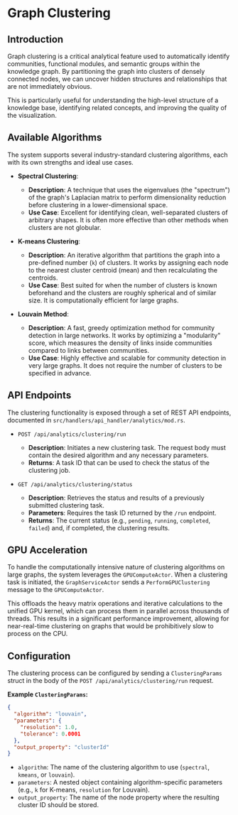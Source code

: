 # Graph Clustering

## Introduction

Graph clustering is a critical analytical feature used to automatically identify communities, functional modules, and semantic groups within the knowledge graph. By partitioning the graph into clusters of densely connected nodes, we can uncover hidden structures and relationships that are not immediately obvious.

This is particularly useful for understanding the high-level structure of a knowledge base, identifying related concepts, and improving the quality of the visualization.

## Available Algorithms

The system supports several industry-standard clustering algorithms, each with its own strengths and ideal use cases.

-   **Spectral Clustering**:
    *   **Description**: A technique that uses the eigenvalues (the "spectrum") of the graph's Laplacian matrix to perform dimensionality reduction before clustering in a lower-dimensional space.
    *   **Use Case**: Excellent for identifying clean, well-separated clusters of arbitrary shapes. It is often more effective than other methods when clusters are not globular.

-   **K-means Clustering**:
    *   **Description**: An iterative algorithm that partitions the graph into a pre-defined number (`k`) of clusters. It works by assigning each node to the nearest cluster centroid (mean) and then recalculating the centroids.
    *   **Use Case**: Best suited for when the number of clusters is known beforehand and the clusters are roughly spherical and of similar size. It is computationally efficient for large graphs.

-   **Louvain Method**:
    *   **Description**: A fast, greedy optimization method for community detection in large networks. It works by optimizing a "modularity" score, which measures the density of links inside communities compared to links between communities.
    *   **Use Case**: Highly effective and scalable for community detection in very large graphs. It does not require the number of clusters to be specified in advance.

## API Endpoints

The clustering functionality is exposed through a set of REST API endpoints, documented in `src/handlers/api_handler/analytics/mod.rs`.

-   `POST /api/analytics/clustering/run`
    *   **Description**: Initiates a new clustering task. The request body must contain the desired algorithm and any necessary parameters.
    *   **Returns**: A task ID that can be used to check the status of the clustering job.

-   `GET /api/analytics/clustering/status`
    *   **Description**: Retrieves the status and results of a previously submitted clustering task.
    *   **Parameters**: Requires the task ID returned by the `/run` endpoint.
    *   **Returns**: The current status (e.g., `pending`, `running`, `completed`, `failed`) and, if completed, the clustering results.

## GPU Acceleration

To handle the computationally intensive nature of clustering algorithms on large graphs, the system leverages the `GPUComputeActor`. When a clustering task is initiated, the `GraphServiceActor` sends a `PerformGPUClustering` message to the `GPUComputeActor`.

This offloads the heavy matrix operations and iterative calculations to the unified GPU kernel, which can process them in parallel across thousands of threads. This results in a significant performance improvement, allowing for near-real-time clustering on graphs that would be prohibitively slow to process on the CPU.

## Configuration

The clustering process can be configured by sending a `ClusteringParams` struct in the body of the `POST /api/analytics/clustering/run` request.

**Example `ClusteringParams`:**
```json
{
  "algorithm": "louvain",
  "parameters": {
    "resolution": 1.0,
    "tolerance": 0.0001
  },
  "output_property": "clusterId"
}
```

-   `algorithm`: The name of the clustering algorithm to use (`spectral`, `kmeans`, or `louvain`).
-   `parameters`: A nested object containing algorithm-specific parameters (e.g., `k` for K-means, `resolution` for Louvain).
-   `output_property`: The name of the node property where the resulting cluster ID should be stored.